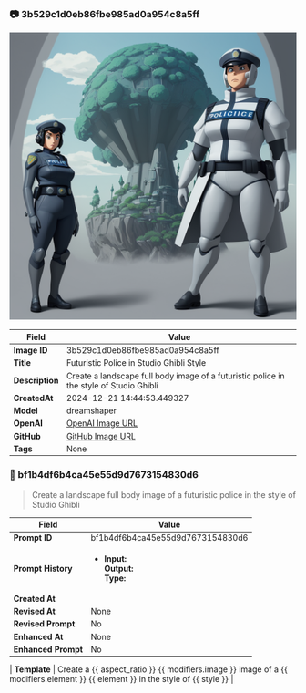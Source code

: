 

### 📷 3b529c1d0eb86fbe985ad0a954c8a5ff 


![data.id](./3b529c1d0eb86fbe985ad0a954c8a5ff.jpg)


| Field          | Value                                                                                                                     |
|----------------|---------------------------------------------------------------------------------------------------------------------------|
| **Image ID**             | 3b529c1d0eb86fbe985ad0a954c8a5ff                                                                                                             |
| **Title**           | Futuristic Police in Studio Ghibli Style                                                                                                       |
| **Description**           | Create a landscape full body image of a futuristic police in the style of Studio Ghibli                                                                                                       |
| **CreatedAt**        | 2024-12-21 14:44:53.449327                                                                                                        |
| **Model**        | dreamshaper                                                                                                        |
| **OpenAI**         | [OpenAI Image URL](http://192.168.1.85:8081/generated-images/b643347031749.png)                                                                                |
| **GitHub**         | [GitHub Image URL](https://raw.githubusercontent.com/Caneta-Silva/GODZ/refs/heads/main/images/3b529c1d0eb86fbe985ad0a954c8a5ff/3b529c1d0eb86fbe985ad0a954c8a5ff.jpg)                                                                                |
| **Tags**       | None                                                                                                                   |

### 📜 bf1b4df6b4ca45e55d9d7673154830d6

> Create a landscape full body image of a futuristic police in the style of Studio Ghibli

| Field          | Value                                                                                                                                                                      |
|----------------|----------------------------------------------------------------------------------------------------------------------------------------------------------------------------|
| **Prompt ID**  | bf1b4df6b4ca45e55d9d7673154830d6                                                                                                                                                            |
| **Prompt History** | <ul><li>**Input:**  <br> **Output:**  <br> **Type:** </li></ul> |
| **Created At** |                                                                                                                                                    |
| **Revised At** | None                                                                                                                                                   |
| **Revised Prompt** | No                                                                                                                                                                      |
| **Enhanced At** | None                                                                                                                                                  |
| **Enhanced Prompt** | No                                                                                                                                                                    |

| **Template**   | Create a {{ aspect_ratio }} {{ modifiers.image }} image of a {{ modifiers.element }} {{ element }} in the style of {{ style }}                                                                                                                                           |


